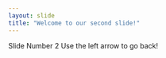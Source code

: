 ```yaml
---
layout: slide
title: "Welcome to our second slide!"
---
```

Slide Number 2
Use the left arrow to go back!
